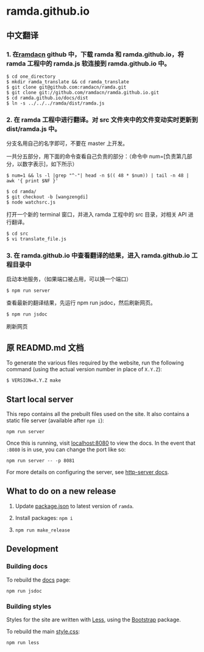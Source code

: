 # ramda.github.io

## 中文翻译

### 1. 在[ramdacn](https://github.com/ramdacn) github 中，下载 ramda 和 ramda.github.io，将 ramda 工程中的 ramda.js 软连接到 ramda.github.io 中。

```console
$ cd one_directory
$ mkdir ramda_translate && cd ramda_translate
$ git clone git@github.com:ramdacn/ramda.git
$ git clone git://github.com/ramdacn/ramda.github.io.git
$ cd ramda.github.io/docs/dist
$ ln -s ../../../ramda/dist/ramda.js
```

### 2. 在 ramda 工程中进行翻译。对 src 文件夹中的文件变动实时更新到 dist/ramda.js 中。

分支名用自己的名字即可，不要在 master 上开发。

一共分五部分，用下面的命令查看自己负责的部分：（命令中 num=[负责第几部分，以数字表示]，如下所示）
```console
$ num=1 && ls -l |grep "^-"| head -n $(( 48 * $num)) | tail -n 48 | awk '{ print $NF }'
```

```console
$ cd ramda/
$ git checkout -b [wangzengdi]
$ node watchsrc.js
```

打开一个新的 terminal 窗口，并进入 ramda 工程中的 src 目录，对相关 API 进行翻译。

```console
$ cd src
$ vi translate_file.js
```

### 3. 在 ramda.github.io 中查看翻译的结果，进入 ramda.github.io 工程目录中

启动本地服务，（如果端口被占用，可以换一个端口）

```console
$ npm run server
```

查看最新的翻译结果，先运行 npm run jsdoc，然后刷新网页。

```console
$ npm run jsdoc
```

刷新网页

## 原 READMD.md 文档

To generate the various files required by the website, run the following
command (using the actual version number in place of `X.Y.Z`):

```console
$ VERSION=X.Y.Z make
```


## Start local server

This repo contains all the prebuilt files used on the site.
It also contains a static file server (available after `npm i`):

	npm run server

Once this is running, visit [localhost:8080](http://localhost:8080/) to view the docs.
In the event that `:8080` is in use, you can change the port like so:

	npm run server -- -p 8081

For more details on configuring the server, see [http-server docs][http-server].

[http-server]: https://github.com/indexzero/http-server#available-options


## What to do on a new release

1. Update [package.json](./package.json) to latest version of `ramda`.

2. Install packages: `npm i`

3. `npm run make_release`


## Development

### Building docs

To rebuild the [docs](./docs/index.html) page:

	npm run jsdoc


### Building styles

Styles for the site are written with [Less](http://lesscss.org/), using the
[Bootstrap](https://getbootstrap.com/) package.

To rebuild the main [style.css](./style.css):

	npm run less

